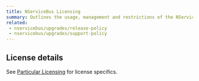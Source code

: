 ```yaml
---
title: NServiceBus Licensing
summary: Outlines the usage, management and restrictions of the NServiceBus license.
related:
 - nservicebus/upgrades/release-policy
 - nservicebus/upgrades/support-policy
---
```


## License details

See [Particular Licensing](http://particular.net/licensing) for license specifics.
